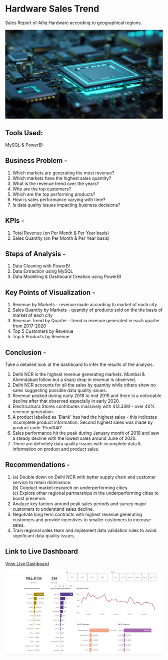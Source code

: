 # Hardware Sales Trend
Sales Report of Atliq Hardware according to geographical regions.

![Dashboard Preview](https://github.com/Ana9me/Hardware-Sales-Trend-Dashboard/blob/main/Photo.jpg)
## Tools Used: 
MySQL & PowerBI
## Business Problem - 
1. Which markets are generating the most revenue?
2. Which markets have the highest sales quantity?
3.  What is the revenue trend over the years?
4. Who are the top customers?
5. Which are the top performing products?
6. How is sales performance varying with time?
7. Is data quality issues impacting business decisions?
## KPIs -
1. Total Revenue (on Per Month & Per Year basis)
2. Sales Quantity (on Per Month & Per Year basis)
## Steps of Analysis -
1. Data Cleaning with PowerBI
2. Data Extraction using MySQL
3. Data Modelling & Dashboard Creation using PowerBI
## Key Points of Visualization -
1. Revenue by Markets - revenue made according to market of each city
2. Sales Quantity by Markets - quantity of products sold on the the basis of market of each city
3. Revenue Trend by Quarter - trend in revenue generated in each quarter from 2017-2020
4. Top 5 Customers by Revenue
5. Top 5 Products by Revenue
## Conclusion - 
Take a detailed look at the dashboard to infer the results of the analysis.
1. Delhi NCR is the highest revenue generating markets. Mumbai & Ahemdabad follow but a sharp drop in revenue is observed.
2. Delhi NCR accounts for all the sales by quantity while others show no sales suggesting possible data quality issues.
3. Revenue peaked during early 2018 to mid 2019 and there is a noticeable decline after that observed especially in early 2020.
4. Electricalsara Stores contributes massively with 413.33M - over 40% revenue generation.
5. A product labelled as 'Blank' has had the highest sales - this indicates incomplete product information. Second highest sales was made by product code 'Prod040'.
6. Sales performance hit the peak during January month of 2018 and saw a steady decline with the lowest sales around June of 2020.
7. There are definitely data quality issues with incomplete data & information on product and product sales.
## Recommendations -
1.  (a) Double down on Delhi NCR with better supply chain and customer service to retain dominance.<br>
    (b) Conduct market research on underperforming cities.<br>
    (c) Explore other regional partnerships in the underperforming cities to boost presence.<br>
2. Analyze key factors around peak sales periods and survey major customers to understand sales decline. 
3. Negotiate long term contracts with highest revenue generating customers and provide incentives to smaller customers to increase sales.
4. Train regional sales team and implement data validation rules to avoid significant data quality issues.
## Link to Live Dashboard 
<a href="https://app.powerbi.com/view?r=eyJrIjoiMTExODIwZDMtNzg3NC00YWU2LTkxOTQtMWMyNmMzZDdmZGEyIiwidCI6IjdiODdkYzgwLWY4MzctNGZmYS04NGM4LThhMDhkNDRiNzk5NyJ9">View Live Dashboard</a>

![Dashboard Preview](https://github.com/Ana9me/Hardware-Sales-Trend-Dashboard/blob/main/Screenshot%20of%20Hardware%20sales%20dashboard.png)
